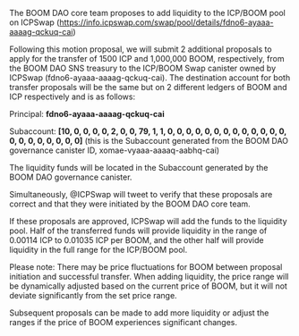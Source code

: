 
The BOOM DAO core team proposes to add liquidity to the ICP/BOOM pool on ICPSwap (https://info.icpswap.com/swap/pool/details/fdno6-ayaaa-aaaag-qckuq-cai)

Following this motion proposal, we will submit 2 additional proposals to apply for the transfer of 1500 ICP and 1,000,000 BOOM, respectively, from the BOOM DAO SNS treasury to the ICP/BOOM Swap canister owned by ICPSwap (fdno6-ayaaa-aaaag-qckuq-cai). The destination account for both transfer proposals will be the same but on 2 different ledgers of BOOM and ICP respectively and is as follows:

Principal: **fdno6-ayaaa-aaaag-qckuq-cai**

Subaccount: **[10, 0, 0, 0, 0, 2, 0, 0, 79, 1, 1, 0, 0, 0, 0, 0, 0, 0, 0, 0, 0, 0, 0, 0, 0, 0, 0, 0, 0, 0, 0, 0]** (this is the Subaccount generated from the BOOM DAO governance canister ID, xomae-vyaaa-aaaaq-aabhq-cai)

The liquidity funds will be located in the Subaccount generated by the BOOM DAO governance canister. 

Simultaneously, @ICPSwap will tweet to verify that these proposals are correct and that they were initiated by the BOOM DAO core team.

If these proposals are approved, ICPSwap will add the funds to the liquidity pool. Half of the transferred funds will provide liquidity in the range of 0.00114 ICP to 0.01035 ICP per BOOM, and the other half will provide liquidity in the full range for the ICP/BOOM pool.

Please note: There may be price fluctuations for BOOM between proposal initiation and successful transfer. When adding liquidity, the price range will be dynamically adjusted based on the current price of BOOM, but it will not deviate significantly from the set price range.

Subsequent proposals can be made to add more liquidity or adjust the ranges if the price of BOOM experiences significant changes.
